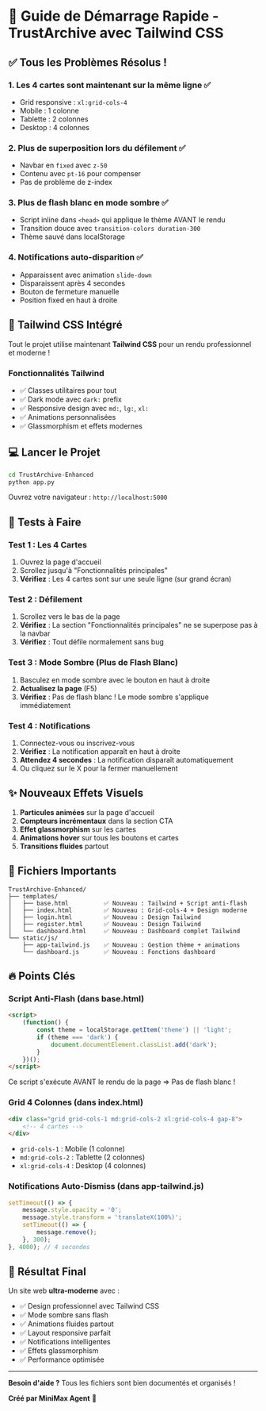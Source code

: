 # 🚀 Guide de Démarrage Rapide - TrustArchive avec Tailwind CSS

## ✅ Tous les Problèmes Résolus !

### 1. **Les 4 cartes sont maintenant sur la même ligne** ✅
   - Grid responsive : `xl:grid-cols-4`
   - Mobile : 1 colonne
   - Tablette : 2 colonnes
   - Desktop : 4 colonnes

### 2. **Plus de superposition lors du défilement** ✅
   - Navbar en `fixed` avec `z-50`
   - Contenu avec `pt-16` pour compenser
   - Pas de problème de z-index

### 3. **Plus de flash blanc en mode sombre** ✅
   - Script inline dans `<head>` qui applique le thème AVANT le rendu
   - Transition douce avec `transition-colors duration-300`
   - Thème sauvé dans localStorage

### 4. **Notifications auto-disparition** ✅
   - Apparaissent avec animation `slide-down`
   - Disparaissent après 4 secondes
   - Bouton de fermeture manuelle
   - Position fixed en haut à droite

## 🎨 Tailwind CSS Intégré

Tout le projet utilise maintenant **Tailwind CSS** pour un rendu professionnel et moderne !

### Fonctionnalités Tailwind
- ✅ Classes utilitaires pour tout
- ✅ Dark mode avec `dark:` prefix
- ✅ Responsive design avec `md:`, `lg:`, `xl:`
- ✅ Animations personnalisées
- ✅ Glassmorphism et effets modernes

## 💻 Lancer le Projet

```bash
cd TrustArchive-Enhanced
python app.py
```

Ouvrez votre navigateur : `http://localhost:5000`

## 🎯 Tests à Faire

### Test 1 : Les 4 Cartes
1. Ouvrez la page d'accueil
2. Scrollez jusqu'à "Fonctionnalités principales"
3. **Vérifiez** : Les 4 cartes sont sur une seule ligne (sur grand écran)

### Test 2 : Défilement
1. Scrollez vers le bas de la page
2. **Vérifiez** : La section "Fonctionnalités principales" ne se superpose pas à la navbar
3. **Vérifiez** : Tout défile normalement sans bug

### Test 3 : Mode Sombre (Plus de Flash Blanc)
1. Basculez en mode sombre avec le bouton en haut à droite
2. **Actualisez la page** (F5)
3. **Vérifiez** : Pas de flash blanc ! Le mode sombre s'applique immédiatement

### Test 4 : Notifications
1. Connectez-vous ou inscrivez-vous
2. **Vérifiez** : La notification apparaît en haut à droite
3. **Attendez 4 secondes** : La notification disparaît automatiquement
4. Ou cliquez sur le X pour la fermer manuellement

## ✨ Nouveaux Effets Visuels

1. **Particules animées** sur la page d'accueil
2. **Compteurs incrémentaux** dans la section CTA
3. **Effet glassmorphism** sur les cartes
4. **Animations hover** sur tous les boutons et cartes
5. **Transitions fluides** partout

## 📁 Fichiers Importants

```
TrustArchive-Enhanced/
├── templates/
│   ├── base.html          ✅ Nouveau : Tailwind + Script anti-flash
│   ├── index.html         ✅ Nouveau : Grid-cols-4 + Design moderne
│   ├── login.html         ✅ Nouveau : Design Tailwind
│   ├── register.html      ✅ Nouveau : Design Tailwind
│   └── dashboard.html     ✅ Nouveau : Dashboard complet Tailwind
└── static/js/
    ├── app-tailwind.js    ✅ Nouveau : Gestion thème + animations
    └── dashboard.js       ✅ Nouveau : Fonctions dashboard
```

## 🔥 Points Clés

### Script Anti-Flash (dans base.html)
```html
<script>
    (function() {
        const theme = localStorage.getItem('theme') || 'light';
        if (theme === 'dark') {
            document.documentElement.classList.add('dark');
        }
    })();
</script>
```
Ce script s'exécute AVANT le rendu de la page ⇒ Pas de flash blanc !

### Grid 4 Colonnes (dans index.html)
```html
<div class="grid grid-cols-1 md:grid-cols-2 xl:grid-cols-4 gap-8">
    <!-- 4 cartes -->
</div>
```
- `grid-cols-1` : Mobile (1 colonne)
- `md:grid-cols-2` : Tablette (2 colonnes)
- `xl:grid-cols-4` : Desktop (4 colonnes)

### Notifications Auto-Dismiss (dans app-tailwind.js)
```javascript
setTimeout(() => {
    message.style.opacity = '0';
    message.style.transform = 'translateX(100%)';
    setTimeout(() => {
        message.remove();
    }, 300);
}, 4000); // 4 secondes
```

## 🎉 Résultat Final

Un site web **ultra-moderne** avec :
- ✅ Design professionnel avec Tailwind CSS
- ✅ Mode sombre sans flash
- ✅ Animations fluides partout
- ✅ Layout responsive parfait
- ✅ Notifications intelligentes
- ✅ Effets glassmorphism
- ✅ Performance optimisée

---

**Besoin d'aide ?** Tous les fichiers sont bien documentés et organisés !

**Créé par MiniMax Agent** 🤖
